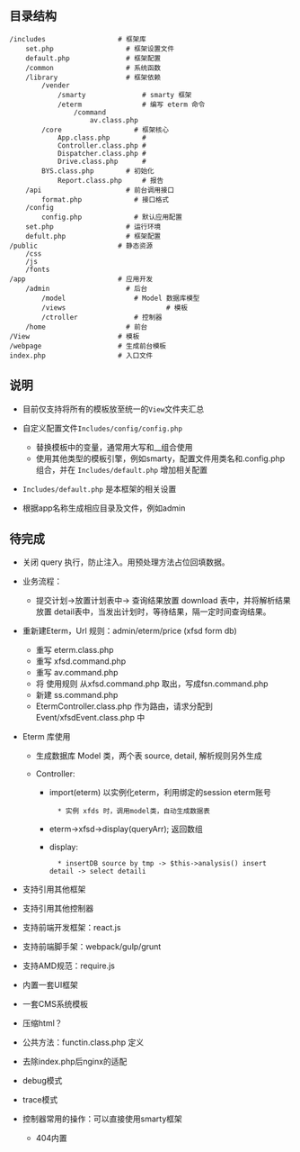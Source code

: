 ## 目录结构

```
/includes                  # 框架库
	set.php                  # 框架设置文件 
	default.php              # 框架配置
	/common                  # 系统函数
	/library                 # 框架依赖  
		/vender  
			/smarty              # smarty 框架
			/eterm               # 编写 eterm 命令
				/command
					av.class.php   
		/core                  # 框架核心
			App.class.php        #  
			Controller.class.php #
			Dispatcher.class.php #
			Drive.class.php      # 
	    BYS.class.php        # 初始化
			Report.class.php     # 报告
	/api                     # 前台调用接口
		format.php             # 接口格式
	/config
		config.php             # 默认应用配置
	set.php                  # 运行环境
	defult.php               # 框架配置
/public                    # 静态资源
	/css
	/js
	/fonts
/app                       # 应用开发
	/admin                   # 后台
		/model                 # Model 数据库模型
		/views					       # 模板
		/ctroller              # 控制器
	/home                    # 前台
/View                      # 模板
/webpage                   # 生成前台模板
index.php                  # 入口文件
```

## 说明

* 目前仅支持将所有的模板放至统一的`View`文件夹汇总
* 自定义配置文件`Includes/config/config.php`

	* 替换模板中的变量，通常用大写和__组合使用
	* 使用其他类型的模板引擎，例如smarty，配置文件用类名和.config.php组合，并在 `Includes/default.php` 增加相关配置

* `Includes/default.php` 是本框架的相关设置
* 根据app名称生成相应目录及文件，例如admin


## 待完成
 
* 关闭 query 执行，防止注入。用预处理方法占位回填数据。
* 业务流程：
	
	* 提交计划->放置计划表中-> 查询结果放置 download 表中，并将解析结果放置 detail表中，当发出计划时，等待结果，隔一定时间查询结果。

* 重新建Eterm，Url 规则：admin/eterm/price (xfsd form db)
	
	* 重写 eterm.class.php
	* 重写 xfsd.command.php
	* 重写 av.command.php
	* 将 使用规则 从xfsd.command.php 取出，写成fsn.command.php
	* 新建 ss.command.php
	* EtermController.class.php 作为路由，请求分配到 Event/xfsdEvent.class.php 中

* Eterm 库使用

	* 生成数据库 Model 类，两个表 source, detail, 解析规则另外生成
	* Controller:

		* import(eterm) 以实例化eterm，利用绑定的session eterm账号

				* 实例 xfds 时，调用model类，自动生成数据表	

		* eterm->xfsd->display(queryArr); 返回数组
		* display:

				* insertDB source by tmp -> $this->analysis() insert detail -> select detaili 

* 支持引用其他框架
* 支持引用其他控制器

* 支持前端开发框架：react.js
* 支持前端脚手架：webpack/gulp/grunt
* 支持AMD规范：require.js

* 内置一套UI框架
* 一套CMS系统模板
* 压缩html？
* 公共方法：functin.class.php 定义
* 去除index.php后nginx的适配
* debug模式
* trace模式
* 控制器常用的操作：可以直接使用smarty框架
	* 404内置
